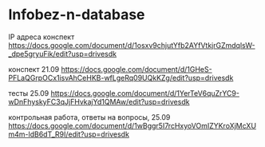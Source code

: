 # Infobez-n-database

IP адреса конспект 
https://docs.google.com/document/d/1osxv9chjutYfb2AYfVtkjrGZmdqlsW-_dpe5gryuFik/edit?usp=drivesdk

конспект 21.09 https://docs.google.com/document/d/1GHeS-PFLaQGrpOCx1isvAhCeHKB-wfLgeRq09UQkKZg/edit?usp=drivesdk

тесты 25.09
https://docs.google.com/document/d/1YerTeV6quZrYC9-wDnFhyskyFC3qJjFHvkajYd1QMAw/edit?usp=drivesdk

контрольная работа, ответы на вопросы, 25.09
https://docs.google.com/document/d/1wBggr5I7rcHxyoVOmIZYKroXjMcXUm4m-ldB6dT_R9I/edit?usp=drivesdk